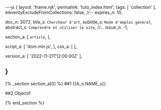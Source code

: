 ---js
{
  layout:    'frame.njk',
  permalink: 'tuto_index.html',
  tags:      [ 'collection' ],
  eleventyExcludeFromCollections: false,
  //-- expires_n: 10,

  doc_n:      3072,
  title_s:    `Chercheur d'art`,
  subtitle_s: `Mode d'emploi général`,
  abstract_s: `Comprendre et utiliser le site`,
  //... issue_n: -1,

  section_a:
  [
    `article`,
  ],

  script_a:
  [
    'dom.min.js',
  ],
  css_a:
  [
  ],

  version_a:
  [
    '2022-11-21T12:00:00Z'
  ],

}
---
{% _section section_a[0] %}
##1 {{A_o.NAME_s}}

##2 Objectif


{% end_section %}
